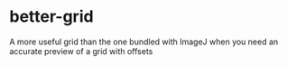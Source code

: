 # better-grid
A more useful grid than the one bundled with ImageJ when you need an accurate preview of a grid with offsets
